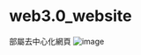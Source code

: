 # web3.0_website

部屬去中心化網頁
![image](https://user-images.githubusercontent.com/72617049/197228359-9f3f47c6-1108-4a01-ad86-be998a34cb8b.png)

